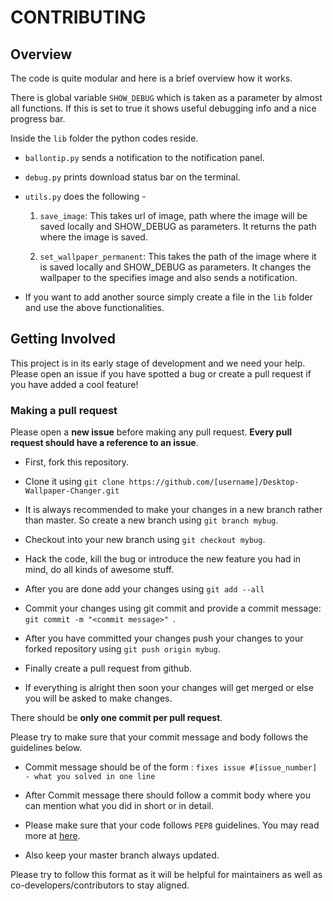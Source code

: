 # CONTRIBUTING

## Overview

The code is quite modular and here is a brief overview how it works.

There is global variable `SHOW_DEBUG` which is taken as a parameter by almost all functions. If this is set to true it shows useful debugging info and a nice progress bar.

Inside the `lib` folder the python codes reside.

* `ballontip.py` sends a notification to the notification panel.

* `debug.py` prints download status bar on the terminal.

* `utils.py` does the following - 

    1. `save_image`: This takes url of image, path where the image will be saved locally and SHOW_DEBUG as parameters. It returns the path where the image is saved.

    2. `set_wallpaper_permanent`: This takes the path of the image where it is saved locally and SHOW_DEBUG as parameters. It changes the wallpaper to the specifies image and also sends a notification.

* If you want to add another source simply create a file in the `lib` folder and use the above functionalities.

## Getting Involved

This project is in its early stage of development and we need your help. Please open an issue if you have spotted a bug or create a pull request if you have added a cool feature! 

### Making a pull request

Please open a **new issue** before making any pull request. **Every pull request should have a reference to an issue**.

* First, fork this repository.

* Clone it using `git clone https://github.com/[username]/Desktop-Wallpaper-Changer.git`

* It is always recommended to make your changes in a new branch rather than master. So create a new branch using `git branch mybug`.

* Checkout into your new branch using `git checkout mybug`.

* Hack the code, kill the bug or introduce the new feature you had in mind, do all kinds of awesome stuff.

* After you are done add your changes using `git add --all`

* Commit your changes using git commit and provide a commit message: `git commit -m "<commit message>" `.

* After you have committed your changes push your changes to your forked repository using `git push origin mybug`.

* Finally create a pull request from github.

* If everything is alright then soon your changes will get merged or else you will be asked to make changes.

There should be **only one commit per pull request**.

Please try to make sure that your commit message and body follows the guidelines below.

* Commit message should be of the form : `fixes issue #[issue_number] - what you solved in one line`

* After Commit message there should follow a commit body where you can mention what you did in short or in detail.

* Please make sure that your code follows `PEP8` guidelines. You may read more at [here](https://pep8.org).

* Also keep your master branch always updated.

Please try to follow this format as it will be helpful for maintainers as well as co-developers/contributors to stay aligned.
